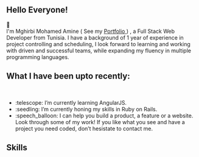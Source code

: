 <h2>Hello Everyone!</h2> 👋 <br>
I'm Mghirbi Mohamed Amine ( See my <a link href="https://mohamed-amine-mghirbi.herokuapp.com/">Portfolio </a> ) , a Full Stack Web Developer from Tunisia. I have a background of 1 year of experience in project controlling and scheduling, I look forward to learning and working with driven and successful teams, while expanding my fluency in multiple programming languages.

<h2>What I have been upto recently:</h2><br>
<ul>
  <li> :telescope: I’m currently learning AngularJS. </li>
  <li> :seedling: I’m currently honing my skills in Ruby on Rails. </li>
  <li> :speech_balloon: I can help you build a product, a feature or a website. Look through some of my work! If you like what you see and have a project you need coded, don’t hesistate to contact me. </li>
</ul>

<h2>Skills </h2><br>
<a href="https://camo.githubusercontent.com/561f3d4fd727fcca82984c91a65eca069ff34a435072158f6947c4ca52370eae/68747470733a2f2f696d672e736869656c64732e696f2f62616467652f2d4769742d4630353033323f7374796c653d666c61742d737175617265266c6f676f3d676974266c6f676f436f6c6f723d7768697465"></a>

